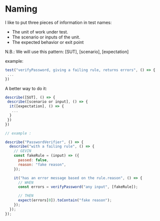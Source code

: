 # Naming

I like to put three pieces of information in test names:

- The unit of work under test.
- The scenario or inputs of the unit.
- The expected behavior or exit point

N.B.: We will use this pattern: [SUT], [scenario], [expectation]

example:

```jsx
test("verifyPassword, giving a failing rule, returns errors", () => {
 ...
})
```

A better way to do it:

```jsx
describe([SUT], () => {
 describe([scenario or input], () => {
  it([expectation], () => {
   ...
  }
 })
})

// example :

describe("PasswordVerifier", () => {
  describe("with a failing rule", () => {
    // GEVIN
    const fakeRule = (input) => ({
      passed: false,
      reason: "fake reason",
    });

    it("has an error message based on the rule.reason", () => {
      // WHEN
      const errors = verifyPassword("any input", [fakeRule]);

      // THEN
      expect(errors[0]).toContain("fake reason");
    });
  });
});
```
